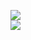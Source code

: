[![](https://img.shields.io/badge/Made%20With-Github%20Spray-lightgrey.svg?style=for-the-badge&logo=github)](https://github.com/Annihil/github-spray#5416)  
[![](https://i.imgur.com/2DrTn0Z.gif)](https://github.com/Annihil/github-spray)